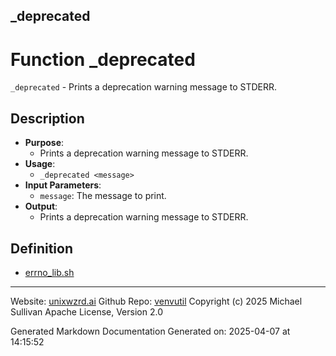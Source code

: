 ## _deprecated
# Function _deprecated
`_deprecated` - Prints a deprecation warning message to STDERR.
## Description
- **Purpose**: 
  - Prints a deprecation warning message to STDERR.
- **Usage**: 
  - `_deprecated <message>`
- **Input Parameters**: 
  - `message`: The message to print.
- **Output**: 
  - Prints a deprecation warning message to STDERR.

## Definition 

* [errno_lib.sh](../errno_lib_sh.md)
---

Website: [unixwzrd.ai](https://unixwzrd.ai)
Github Repo: [venvutil](https://github.com/unixwzrd/venvutil)
Copyright (c) 2025 Michael Sullivan
Apache License, Version 2.0

Generated Markdown Documentation
Generated on: 2025-04-07 at 14:15:52
